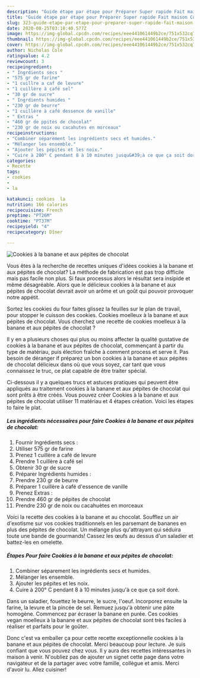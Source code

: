 ```yaml
---
description: "Guide étape par étape pour Préparer Super rapide Fait maison Cookies à la banane et aux pépites de chocolat"
title: "Guide étape par étape pour Préparer Super rapide Fait maison Cookies à la banane et aux pépites de chocolat"
slug: 323-guide-etape-par-etape-pour-preparer-super-rapide-fait-maison-cookies-a-la-banane-et-aux-pepites-de-chocolat
date: 2020-08-25T03:10:40.577Z
image: https://img-global.cpcdn.com/recipes/eee441061449b2ce/751x532cq70/cookies-a-la-banane-et-aux-pepites-de-chocolat-photo-principale-de-la-recette.jpg
thumbnail: https://img-global.cpcdn.com/recipes/eee441061449b2ce/751x532cq70/cookies-a-la-banane-et-aux-pepites-de-chocolat-photo-principale-de-la-recette.jpg
cover: https://img-global.cpcdn.com/recipes/eee441061449b2ce/751x532cq70/cookies-a-la-banane-et-aux-pepites-de-chocolat-photo-principale-de-la-recette.jpg
author: Nicholas Cole
ratingvalue: 4.2
reviewcount: 3
recipeingredient:
- " Ingrdients secs "
- "575 gr de farine"
- "1 cuillre a caf de levure"
- "1 cuillère à café sel"
- "30 gr de sucre"
- " Ingrdients humides "
- "230 gr de beurre"
- "1 cuillère à café dessence de vanille"
- " Extras "
- "460 gr de ppites de chocolat"
- "230 gr de noix ou cacahutes en morceaux"
recipeinstructions:
- "Combiner séparement les ingrédients secs et humides."
- "Mélanger les ensemble."
- "Ajouter les pépites et les noix."
- "Cuire à 200° C pendant 8 à 10 minutes jusqu&#39;à ce que ça soit doré."
categories:
- Recette
tags:
- cookies
- 
- la

katakunci: cookies  la 
nutrition: 166 calories
recipecuisine: French
preptime: "PT26M"
cooktime: "PT37M"
recipeyield: "4"
recipecategory: Dîner

---
```



![Cookies à la banane et aux pépites de chocolat](https://img-global.cpcdn.com/recipes/eee441061449b2ce/751x532cq70/cookies-a-la-banane-et-aux-pepites-de-chocolat-photo-principale-de-la-recette.jpg)

Vous êtes à la recherche de recettes uniques d'idées cookies à la banane et aux pépites de chocolat? La méthode de fabrication est pas trop difficile mais pas facile non plus. Si faux processus alors le résultat sera insipide et même désagréable. Alors que le délicieux cookies à la banane et aux pépites de chocolat devrait avoir un arôme et un goût qui pouvoir provoquer notre appétit.

Sortez les cookies du four faites glissez la feuilles sur le plan de travail, pour stopper le cuisson des cookies. Cookies moelleux à la banane et aux pépites de chocolat. Vous cherchez une recette de cookies moelleux à la banane et aux pépites de chocolat ?

Il y en a plusieurs choses qui plus ou moins affecter la qualité gustative de cookies à la banane et aux pépites de chocolat, commençant à partir du type de matériau, puis élection fraîche à comment process et serve it. Pas besoin de déranger if préparez un bon cookies à la banane et aux pépites de chocolat délicieux dans où que vous soyez, car tant que vous connaissez le truc, ce plat capable de être traiter spécial.


Ci-dessous il y a quelques trucs et astuces pratiques qui peuvent être appliqués au traitement cookies à la banane et aux pépites de chocolat qui sont prêts à être créés. Vous pouvez créer Cookies à la banane et aux pépites de chocolat utiliser 11 matériau et 4 étapes création. Voici les étapes to faire le plat.

<!--inarticleads1-->

##### Les ingrédients nécessaires pour faire Cookies à la banane et aux pépites de chocolat:

1. Fournir  Ingrédients secs :
1. Utiliser 575 gr de farine
1. Prenez 1 cuillère a café de levure
1. Prendre 1 cuillère à café sel
1. Obtenir 30 gr de sucre
1. Préparer  Ingrédients humides :
1. Prendre 230 gr de beurre
1. Préparer 1 cuillère à café d&#39;essence de vanille
1. Prenez  Extras :
1. Prendre 460 gr de pépites de chocolat
1. Prendre 230 gr de noix ou cacahuètes en morceaux


Voici la recette des cookies à la banane et au chocolat. Soufflez un air d&#39;exotisme sur vos cookies traditionnels en les parsemant de bananes en plus des pépites de chocolat. Un mélange plus qu&#39;attrayant qui séduira toute une bande de gourmands! Cassez les œufs au dessus d&#39;un saladier et battez-les en omelette. 

<!--inarticleads2-->

##### Étapes Pour faire Cookies à la banane et aux pépites de chocolat:

1. Combiner séparement les ingrédients secs et humides.
1. Mélanger les ensemble.
1. Ajouter les pépites et les noix.
1. Cuire à 200° C pendant 8 à 10 minutes jusqu&#39;à ce que ça soit doré.


Dans un saladier, fouettez le beurre, le sucre, l&#39;oeuf. Incorporez ensuite la farine, la levure et la pincée de sel. Remuez jusqu&#39;à obtenir une pâte homogène. Commencez par écraser la banane en purée. Ces cookies vegan moelleux à la banane et aux pépites de chocolat sont très faciles à réaliser et parfaits pour le goûter. 


Donc c'est va emballer ça pour cette recette exceptionnelle cookies à la banane et aux pépites de chocolat. Merci beaucoup pour lecture. Je suis confiant que vous pouvez chez vous. Il y aura des recettes  intéressantes in maison à venir. N'oubliez pas de ajouter un signet cette page dans votre navigateur et de la partager avec votre famille, collègue et amis. Merci d'avoir lu. Allez cuisiner!
